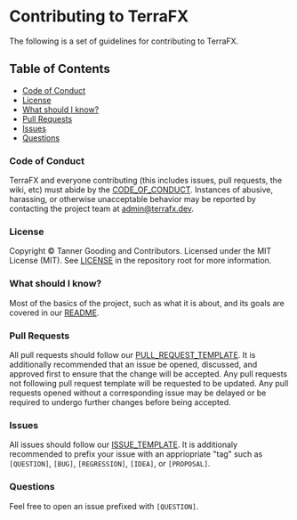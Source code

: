 # Contributing to TerraFX

The following is a set of guidelines for contributing to TerraFX.

## Table of Contents

* [Code of Conduct](#code-of-conduct)
* [License](#license)
* [What should I know?](#what-should-i-know)
* [Pull Requests](#pull-requests)
* [Issues](#issues)
* [Questions](#questions)

### Code of Conduct

TerraFX and everyone contributing (this includes issues, pull requests, the
wiki, etc) must abide by the [CODE_OF_CONDUCT](CODE_OF_CONDUCT.md).
Instances of abusive, harassing, or otherwise unacceptable behavior may be
reported by contacting the project team at admin@terrafx.dev.

### License

Copyright © Tanner Gooding and Contributors. Licensed under the MIT License
(MIT). See [LICENSE](../LICENSE.md) in the repository root for more information.

### What should I know?

Most of the basics of the project, such as what it is about, and its goals are
covered in our [README](README.md).

### Pull Requests

All pull requests should follow our
[PULL_REQUEST_TEMPLATE](PULL_REQUEST_TEMPLATE.md). It is additionally
recommended that an issue be opened, discussed, and approved first to ensure
that the change will be accepted. Any pull requests not following pull request
template will be requested to be updated. Any pull requests opened without a
corresponding issue may be delayed or be required to undergo further changes
before being accepted.

### Issues

All issues should follow our [ISSUE_TEMPLATE](ISSUE_TEMPLATE.md). It is
additionaly recommended to prefix your issue with an appriopriate "tag" such as
`[QUESTION]`, `[BUG]`, `[REGRESSION]`, `[IDEA]`, or `[PROPOSAL]`.

### Questions

Feel free to open an issue prefixed with `[QUESTION]`.

